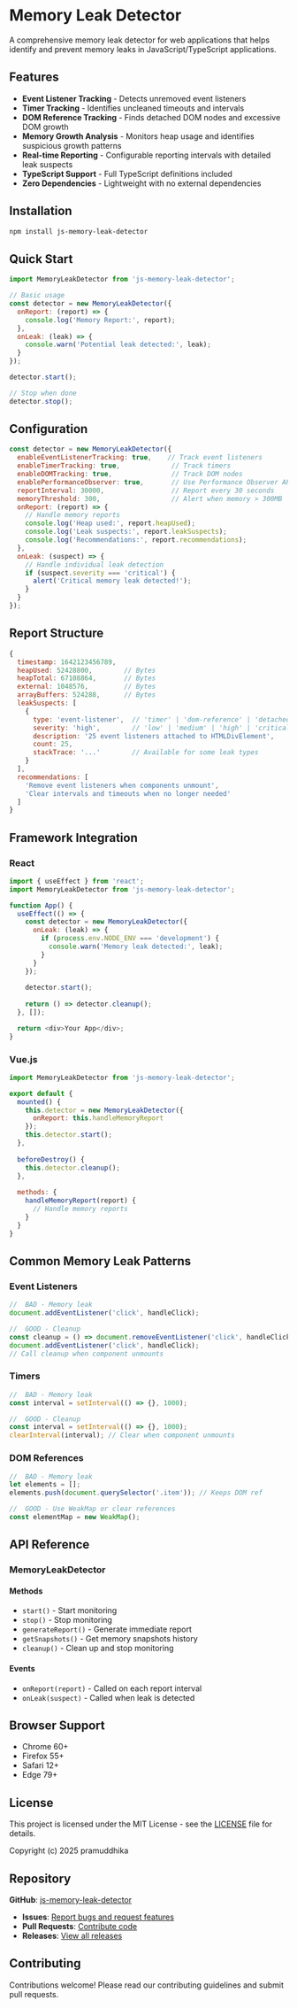 # Memory Leak Detector

A comprehensive memory leak detector for web applications that helps identify and prevent memory leaks in JavaScript/TypeScript applications.

## Features

- **Event Listener Tracking** - Detects unremoved event listeners
- **Timer Tracking** - Identifies uncleaned timeouts and intervals  
- **DOM Reference Tracking** - Finds detached DOM nodes and excessive DOM growth
- **Memory Growth Analysis** - Monitors heap usage and identifies suspicious growth patterns
- **Real-time Reporting** - Configurable reporting intervals with detailed leak suspects
- **TypeScript Support** - Full TypeScript definitions included
- **Zero Dependencies** - Lightweight with no external dependencies

## Installation

```bash
npm install js-memory-leak-detector
```

## Quick Start

```javascript
import MemoryLeakDetector from 'js-memory-leak-detector';

// Basic usage
const detector = new MemoryLeakDetector({
  onReport: (report) => {
    console.log('Memory Report:', report);
  },
  onLeak: (leak) => {
    console.warn('Potential leak detected:', leak);
  }
});

detector.start();

// Stop when done
detector.stop();
```

## Configuration

```javascript
const detector = new MemoryLeakDetector({
  enableEventListenerTracking: true,    // Track event listeners
  enableTimerTracking: true,             // Track timers
  enableDOMTracking: true,               // Track DOM nodes
  enablePerformanceObserver: true,       // Use Performance Observer API
  reportInterval: 30000,                 // Report every 30 seconds
  memoryThreshold: 300,                  // Alert when memory > 300MB
  onReport: (report) => {
    // Handle memory reports
    console.log('Heap used:', report.heapUsed);
    console.log('Leak suspects:', report.leakSuspects);
    console.log('Recommendations:', report.recommendations);
  },
  onLeak: (suspect) => {
    // Handle individual leak detection
    if (suspect.severity === 'critical') {
      alert('Critical memory leak detected!');
    }
  }
});
```

## Report Structure

```javascript
{
  timestamp: 1642123456789,
  heapUsed: 52428800,        // Bytes
  heapTotal: 67108864,       // Bytes
  external: 1048576,         // Bytes
  arrayBuffers: 524288,      // Bytes
  leakSuspects: [
    {
      type: 'event-listener',  // 'timer' | 'dom-reference' | 'detached-dom' | 'closure'
      severity: 'high',        // 'low' | 'medium' | 'high' | 'critical'
      description: '25 event listeners attached to HTMLDivElement',
      count: 25,
      stackTrace: '...'        // Available for some leak types
    }
  ],
  recommendations: [
    'Remove event listeners when components unmount',
    'Clear intervals and timeouts when no longer needed'
  ]
}
```

## Framework Integration

### React

```javascript
import { useEffect } from 'react';
import MemoryLeakDetector from 'js-memory-leak-detector';

function App() {
  useEffect(() => {
    const detector = new MemoryLeakDetector({
      onLeak: (leak) => {
        if (process.env.NODE_ENV === 'development') {
          console.warn('Memory leak detected:', leak);
        }
      }
    });
    
    detector.start();
    
    return () => detector.cleanup();
  }, []);

  return <div>Your App</div>;
}
```

### Vue.js

```javascript
import MemoryLeakDetector from 'js-memory-leak-detector';

export default {
  mounted() {
    this.detector = new MemoryLeakDetector({
      onReport: this.handleMemoryReport
    });
    this.detector.start();
  },
  
  beforeDestroy() {
    this.detector.cleanup();
  },
  
  methods: {
    handleMemoryReport(report) {
      // Handle memory reports
    }
  }
}
```

## Common Memory Leak Patterns

### Event Listeners
```javascript
//  BAD - Memory leak
document.addEventListener('click', handleClick);

//  GOOD - Cleanup
const cleanup = () => document.removeEventListener('click', handleClick);
document.addEventListener('click', handleClick);
// Call cleanup when component unmounts
```

### Timers
```javascript
//  BAD - Memory leak  
const interval = setInterval(() => {}, 1000);

//  GOOD - Cleanup
const interval = setInterval(() => {}, 1000);
clearInterval(interval); // Clear when component unmounts
```

### DOM References
```javascript
//  BAD - Memory leak
let elements = [];
elements.push(document.querySelector('.item')); // Keeps DOM ref

//  GOOD - Use WeakMap or clear references
const elementMap = new WeakMap();
```

## API Reference

### MemoryLeakDetector

#### Methods
- `start()` - Start monitoring
- `stop()` - Stop monitoring  
- `generateReport()` - Generate immediate report
- `getSnapshots()` - Get memory snapshots history
- `cleanup()` - Clean up and stop monitoring

#### Events
- `onReport(report)` - Called on each report interval
- `onLeak(suspect)` - Called when leak is detected

## Browser Support

- Chrome 60+
- Firefox 55+
- Safari 12+
- Edge 79+

## License

This project is licensed under the MIT License - see the [LICENSE](LICENSE) file for details.

Copyright (c) 2025 pramuddhika

## Repository

 **GitHub**: [js-memory-leak-detector](https://github.com/pramuddhika/js-memory-leak-detector)

- **Issues**: [Report bugs and request features](https://github.com/pramuddhika/js-memory-leak-detector/issues)
- **Pull Requests**: [Contribute code](https://github.com/pramuddhika/js-memory-leak-detector/pulls)
- **Releases**: [View all releases](https://github.com/pramuddhika/js-memory-leak-detector/releases)

## Contributing

Contributions welcome! Please read our contributing guidelines and submit pull requests.
